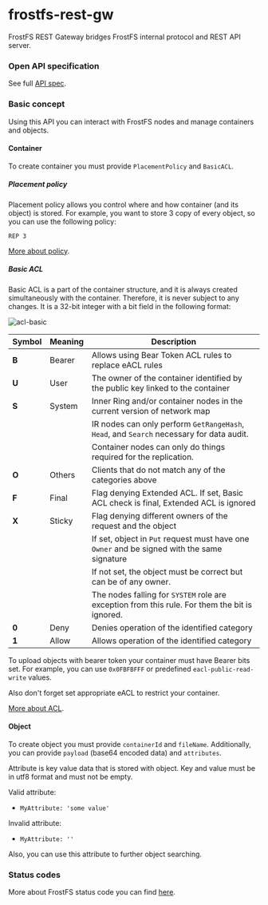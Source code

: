 
# frostfs-rest-gw

FrostFS REST Gateway bridges FrostFS internal protocol and REST API server.

### Open API specification

See full [API spec](/v1/docs).

### Basic concept

Using this API you can interact with FrostFS nodes and manage containers and objects.

#### Container

To create container you must provide `PlacementPolicy` and `BasicACL`.

##### Placement policy

Placement policy allows you control where and how container (and its object) is stored.
For example, you want to store 3 copy of every object, so you can use the following policy:

```
REP 3
```

[More about policy](https://github.com/nspcc-dev/neofs-spec/blob/7ae698ebbe68c689cab2aba518312e7d3eea403c/01-arch/02-policy.md).

##### Basic ACL

Basic ACL is a part of the container structure, and it is always created simultaneously with the container.
Therefore, it is never subject to any changes. It is a 32-bit integer with a bit field in the following format:

<img src="docs/acl-basic.svg" alt="acl-basic">

| Symbol | Meaning | Description                                                                                    |
|--------|:--------|------------------------------------------------------------------------------------------------|
| **B**  | Bearer  | Allows using Bear Token ACL rules to replace eACL rules                                        |
| **U**  | User    | The owner of the container identified by the public key linked to the container                |
| **S**  | System  | Inner Ring and/or container nodes in the current version of network map                        |
|        |         | IR nodes can only perform `GetRangeHash`, `Head`, and `Search` necessary for data audit.       |
|        |         | Container nodes can only do things required for the replication.                               |
| **O**  | Others  | Clients that do not match any of the categories above                                          |
| **F**  | Final   | Flag denying Extended ACL. If set, Basic ACL check is final, Extended ACL is ignored           |
| **X**  | Sticky  | Flag denying different owners of the request and the object                                    |
|        |         | If set, object in `Put` request must have one `Owner` and be signed with the same signature    |
|        |         | If not set, the object must be correct but can be of any owner.                                |
|        |         | The nodes falling for `SYSTEM` role are exception from this rule. For them the bit is ignored. |
| **0**  | Deny    | Denies operation of the identified category                                                    |
| **1**  | Allow   | Allows operation of the identified category                                                    |

To upload objects with bearer token your container must have Bearer bits set. 
For example, you can use `0x0FBFBFFF` or predefined `eacl-public-read-write` values. 

Also don't forget set appropriate eACL to restrict your container.

[More about ACL](https://github.com/nspcc-dev/neofs-spec/blob/4f8d945dfbd2a313ebd406746cf38b9de9da6038/01-arch/07-acl.md).

#### Object
To create object you must provide `containerId` and `fileName`.
Additionally, you can provide `payload` (base64 encoded data) and `attributes`.

Attribute is key value data that is stored with object. Key and value must be in utf8 format and must not be empty.

Valid attribute:
* `MyAttribute: 'some value'`

Invalid attribute:
* `MyAttribute: ''`

Also, you can use this attribute to further object searching.

### Status codes

More about FrostFS status code you can
find [here](https://github.com/nspcc-dev/neofs-spec/blob/master/20-api-v2/status.md).


